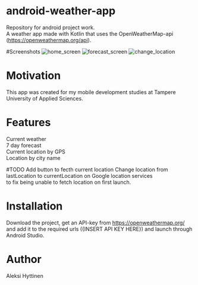 # android-weather-app
Repository for android project work.  
A weather app made with Kotlin that uses the OpenWeatherMap-api (https://openweathermap.org/api).  

#Screenshots
![home_screen](/screenshots/home_screen.jpg)
![forecast_screen](/screenshots/forecast.jpg)
![change_location](/screenshots/change_location.jpg)

# Motivation
This app was created for my mobile development studies at Tampere University of Applied Sciences.

# Features
Current weather  
7 day forecast  
Current location by GPS  
Location by city name  

#TODO
Add button to fecth current location
Change location from lastLocation to currentLocation on Google location services  
to fix being unable to fetch location on first launch.

# Installation
Download the project, get an API-key from https://openweathermap.org/ and add it to the required urls ({INSERT API KEY HERE}) and launch through Android Studio.

# Author
Aleksi Hyttinen
